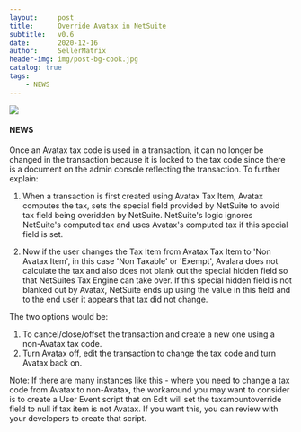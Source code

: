 ```yaml
---
layout:     post
title:      Override Avatax in NetSuite
subtitle:   v0.6
date:       2020-12-16
author:     SellerMatrix
header-img: img/post-bg-cook.jpg
catalog: true
tags:
    - NEWS
---
```


![]({{site.baseurl}}/img/logo.png)

#### NEWS

Once an Avatax tax code is used in a transaction, it can no longer be changed in the transaction because it is locked to the tax code since there is a document on the admin console reflecting the transaction. To further explain:

1. When a transaction is first created using Avatax Tax Item, Avatax computes the tax, sets the special field provided by NetSuite to avoid tax field being overidden by NetSuite. NetSuite's logic ignores NetSuite's computed tax and uses Avatax's computed tax if
this special field is set.

2. Now if the user changes the Tax Item from Avatax Tax Item to 'Non Avatax Item', in this case 'Non Taxable' or 'Exempt', Avalara does not calculate the tax and also does not blank out the special hidden field so that NetSuites Tax Engine can take over.
If this special hidden field is not blanked out by Avatax, NetSuite ends up using the value in this field and to the end user it appears that tax did not change.

The two options would be:

1. To cancel/close/offset the transaction and create a new one using a non-Avatax tax code.
2. Turn Avatax off, edit the transaction to change the tax code and turn Avatax back on.

Note: If there are many instances like this - where you need to change a tax code from Avatax to non-Avatax, the workaround you may want to consider is to create a User Event script that on Edit will set the taxamountoverride field to null if tax item is not Avatax. If you want this, you can review with your developers to create that script.
